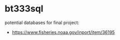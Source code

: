 # bt333sql
potential databases for final project:  
- https://www.fisheries.noaa.gov/inport/item/36195  
